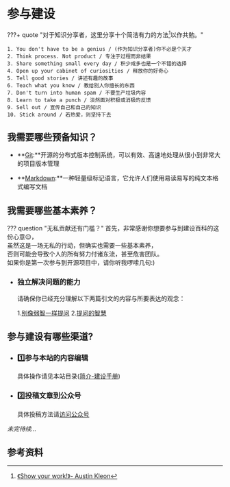 # 参与建设

???+ quote "对于知识分享者，这里分享十个简洁有力的方法[^1]以作共勉。"

    1. You don't have to be a genius / (作为知识分享者)你不必是个天才
    2. Think process. Not product / 专注于过程而非结果
    3. Share something small every day / 积少成多也是一个不错的选择
    4. Open up your cabinet of curiosities / 释放你的好奇心 
    5. Tell good stories / 讲述有趣的故事
    6. Teach what you know / 教给别人你擅长的东西 
    7. Don't turn into human spam / 不要生产垃圾内容 
    8. Learn to take a punch / 淡然面对积极或消极的反馈 
    9. Sell out / 宣传自己和自己的知识
    10. Stick around / 若热爱，则坚持下去

## 我需要哪些预备知识？

* **[Git](https://git-scm.com/):**开源的分布式版本控制系统，可以有效、高速地处理从很小到非常大的项目版本管理

* **[Markdown](https://markdown.com.cn/):**一种轻量级标记语言，它允许人们使用易读易写的纯文本格式编写文档

## 我需要哪些基本素养？

??? question "无私贡献还有门槛？"
    首先，非常感谢你想要参与到建设百科的这份心意:wink:，  
    虽然这是一场无私的行动，但确实也需要一些基本素养，  
    否则可能会导致个人的所有努力付诸东流，甚至危害团队。  
    如果你是第一次参与到开源项目中，请你听我啰嗦几句:)

* ### 独立解决问题的能力

    请确保你已经充分理解以下两篇引文的内容与所要表达的观念：

    1.[别像弱智一样提问](https://github.com/tangx/Stop-Ask-Questions-The-Stupid-Ways/blob/master/README.md) 2.[提问的智慧](https://github.com/ryanhanwu/How-To-Ask-Questions-The-Smart-Way/blob/main/README-zh_CN.md)

## 参与建设有哪些渠道?

* ### :one:参与本站的内容编辑

    具体操作请见本站目录([简介-建设手册](/EE-Wiki/intro/GuideBook/))

* ### :two:投稿文章到公众号

    具体投稿方法请[访问公众号](/#_5)

*未完待续...*

## 参考资料

[^1]: [《Show your work!》- Austin Kleon](https://book.douban.com/subject/25857796/) 